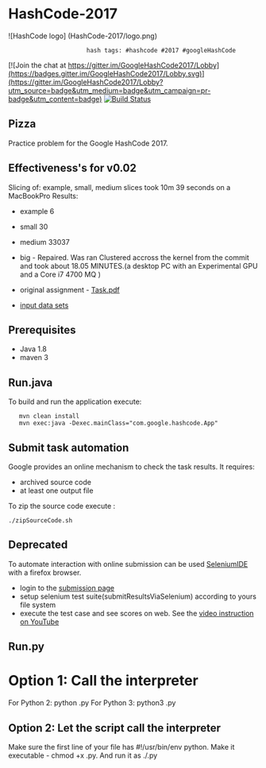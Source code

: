 # HashCode-2017  
![HashCode logo] (HashCode-2017/logo.png)

                          hash tags: #hashcode #2017 #googleHashCode 

[![Join the chat at https://gitter.im/GoogleHashCode2017/Lobby](https://badges.gitter.im/GoogleHashCode2017/Lobby.svg)](https://gitter.im/GoogleHashCode2017/Lobby?utm_source=badge&utm_medium=badge&utm_campaign=pr-badge&utm_content=badge)
[![Build Status](https://travis-ci.org/LyashenkoGS/GoogleHashCode2017.svg?branch=master)](https://travis-ci.org/LyashenkoGS/GoogleHashCode2017)

## Pizza
Practice problem for the Google HashCode 2017.

## Effectiveness's for v0.02
Slicing of: example, small, medium slices took  10m 39 seconds on a MacBookPro
Results:
 * example 6
 * small 30
 * medium 33037
 * big - Repaired. Was ran Clustered accross the kernel 
 from  the commit and took about 18.05 MINUTES.(a desktop PC with an Experimental GPU and a Core i7 4700 MQ )
  
 
* original assignment - [Task.pdf](./documentation/TaskDescription.pdf)
* [input data sets](./inputDataSets)

## Prerequisites

* Java 1.8
* maven 3

## Run.java
To build and run the application execute:
       
       mvn clean install 
       mvn exec:java -Dexec.mainClass="com.google.hashcode.App"

## Submit task automation
Google provides an online mechanism to check the task results. It requires:
* archived source code
* at least one output file

To zip the source code execute :

    ./zipSourceCode.sh
    
    
## Deprecated
To automate interaction with online submission can be used [SeleniumIDE](https://addons.mozilla.org/en-US/firefox/addon/selenium-ide/)
 with a firefox browser.
* login  to the [submission page](https://hashcodejudge.withgoogle.com/#/rounds/6553823069863936/submissions/)
* setup selenium test suite(submitResultsViaSelenium) according to yours file system 
* execute the test case and see scores on web. See the [video instruction on YouTube](https://www.youtube.com/watch?v=Wg7s3CtIeCs&feature=youtu.be)

## Run.py 

# Option 1: Call the interpreter

For Python 2: python <filename>.py
For Python 3: python3 <filename>.py
 
## Option 2: Let the script call the interpreter
Make sure the first line of your file has #!/usr/bin/env python.
Make it executable - chmod +x <filename>.py.
And run it as ./<filename>.py
